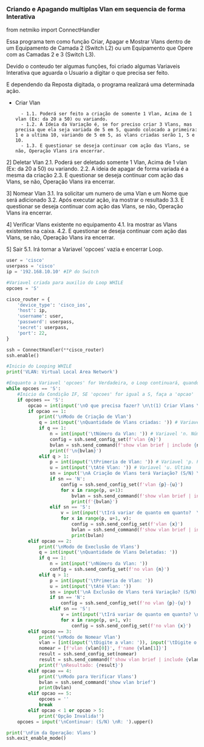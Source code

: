### Criando e Apagando multiplas Vlan em sequencia de forma Interativa
from netmiko import ConnectHandler

Essa programa tem como função Criar, Apagar e Mostrar Vlans dentro de um 
Equipamento de Camada 2 (Switch L2) ou um Equipamento que Opere com as 
Camadas 2 e 3 (Switch L3).

Devido o conteudo ter algumas funções, foi criado algumas Variaveis 
Interativa que aguarda o Usuario a digitar o que precisa ser feito.

E dependendo da Reposta digitada, o programa realizará uma determinada ação.

- Criar Vlan

        - 1.1. Poderá ser feito a criação de somente 1 Vlan, Acima de 1 vlan (Ex: da 20 a 50) ou variando.
        - 1.2. A Ideia da Variação é, se for preciso criar 3 Vlans, mas precisa que ela seja variada de 5 em 5, quando colocado a primeira: 1 e a ultima 10, variando de 5 em 5, as vlans criadas serão 1, 5 e 10.
        - 1.3. E questionar se deseja continuar com ação das Vlans, se não, Operação Vlans ira encerrar.

2] Deletar Vlan
    2.1. Poderá ser deletado somente 1 Vlan, Acima de 1 vlan (Ex: da 20 a 50) ou variando.
    2.2. A ideia de apagar de forma variada é a mesma da criação
    2.3. E questionar se deseja continuar com ação das Vlans, se não, Operação 
    Vlans ira encerrar.

3] Nomear Vlan
    3.1. Ira solicitar um numero de uma Vlan e um Nome que será adicionado
    3.2. Após executar ação, ira mostrar o resultado
    3.3. E questionar se deseja continuar com ação das Vlans, se não, Operação
    Vlans ira encerrar.

4] Verificar Vlans existente no equipamento
    4.1. Ira  mostrar as Vlans existentes na caixa.
    4.2. E questionar se deseja continuar com ação das Vlans, se não, Operação 
    Vlans ira encerrar.

5] Sair 
    5.1. Irá tornar a Variavel 'opcoes' vazia e encerrar Loop.

```python
user = 'cisco'
userpass = 'cisco'
ip = '192.168.10.10' #IP do Switch

#Variavel criada para auxilio do Loop WHILE
opcoes = 'S'

cisco_router = {
    'device_type': 'cisco_ios',
    'host': ip,
    'username': user,
    'password': userpass,
    'secret': userpass,
    'port': 22,
}

ssh = ConnectHandler(**cisco_router)
ssh.enable()

#Inicio do Looping WHILE
print('VLAN: Virtual Local Area Network')

#Enquanto a Variavel 'opcoes' for Verdadeira, o Loop continuará, quando ela deixar de ser verdadeira, o Loop Encerra.
while opcoes == 'S':
    #Inicio da Condição IF, SE 'opcoes' for igual a S, faça a 'opcao'
    if opcoes == 'S':
        opcao = int(input('\nO que precisa fazer? \n\t(1) Criar Vlans \n\t(2) Deletar Vlans  \n\t(3) Nomear Vlan \n\t(4) Verificar Vlan no Equipamento \n\t(5) Sair\nR: '))
        if opcao == 1:
            print('\nModo de Criação de Vlan')
            q = int(input('\nQuantidade de Vlans criadas: ')) # Variavel 'q. Quantidade
            if q == 1:
                n = int(input('\tNúmero da Vlan: ')) # Variavel 'n. Número
                config = ssh.send_config_set(f'vlan {n}')
                bvlan = ssh.send_command(f'show vlan brief | include {n}') # Variavel 'bvlan. Brief Vlan
                print(f'\n{bvlan}')
            elif q > 1:
                p = int(input('\tPrimeria de Vlan: ')) # Variavel 'p. Primeria
                u = int(input('\tAté Vlan: ')) # Variavel 'u. Ultima
                sn = input('\nA Criação de Vlans terá Variação? (S/N) \n\t(Exemplo (5)5x5 (10)10x10) \nR: ').upper() # Variavel 'sn. Sim e Não
                if sn == 'N':
                    config = ssh.send_config_set(f'vlan {p}-{u}')
                    for x in range(p, u+1):
                        bvlan = ssh.send_command(f'show vlan brief | include {x}')
                        print(f'{bvlan}')
                elif sn == 'S':
                    v = int(input('\tIrá variar de quanto em quanto?  \nR: ')) # Variavel 'v. Variação
                    for x in range(p, u+1, v):
                        config = ssh.send_config_set(f'vlan {x}')
                        bvlan = ssh.send_command(f'show vlan brief | include {x}')
                        print(bvlan)
        elif opcao == 2:
            print('\nModo de Execlusão de Vlans')
            q = int(input('\nQuantidade de Vlans Deletadas: '))
            if q == 1:
                n = int(input('\nNúmero da Vlan: '))
                config = ssh.send_config_set(f'no vlan {n}')
            elif q > 1:
                p = int(input('\tPrimeria de Vlan: '))
                u = int(input('\tAté Vlan: '))
                sn = input('\nA Exclusão de Vlans terá Variação? (S/N) \n\t(Exemplo (5)5x5 (10)10x10) \nR: ').upper()
                if sn == 'N':
                    config = ssh.send_config_set(f'no vlan {p}-{u}')
                elif sn == 'S':
                    v = int(input('\tIrá variar de quanto em quanto? \nR: '))
                    for x in range(p, u+1, v):
                        config = ssh.send_config_set(f'no vlan {x}')
        elif opcao == 3:
            print('\nModo de Nomear Vlan')
            vlan = [int(input('\tDigite a vlan: ')), input('\tDigite o nome: ')]
            nomear = [f'vlan {vlan[0]}', f'name {vlan[1]}']
            result = ssh.send_config_set(nomear)
            result = ssh.send_command(f'show vlan brief | include {vlan[0]}')
            print(f'\nResultado: {result}')
        elif opcao == 4:
            print('\nModo para Verificar Vlans')
            bvlan = ssh.send_command('show vlan brief')
            print(bvlan)
        elif opcao == 5:
            opcoes = ''
            break
        elif opcao < 1 or opcao > 5:
            print('Opção Invalida!')
    opcoes = input('\nContinuar: (S/N) \nR: ').upper()

print('\nFim da Operação: Vlans')
ssh.exit_enable_mode()
```